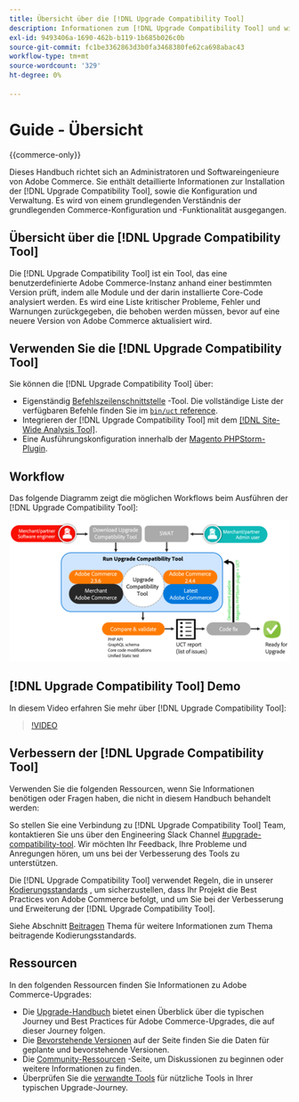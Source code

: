 ```yaml
---
title: Übersicht über die [!DNL Upgrade Compatibility Tool]
description: Informationen zum [!DNL Upgrade Compatibility Tool] und wie es Ihnen bei Ihrem Adobe Commerce-Projekt helfen kann.
exl-id: 9493406a-1690-462b-b119-1b685b026c0b
source-git-commit: fc1be3362863d3b0fa3468380fe62ca698abac43
workflow-type: tm+mt
source-wordcount: '329'
ht-degree: 0%

---
```


# Guide - Übersicht

{{commerce-only}}

Dieses Handbuch richtet sich an Administratoren und Softwareingenieure von Adobe Commerce. Sie enthält detaillierte Informationen zur Installation der [!DNL Upgrade Compatibility Tool], sowie die Konfiguration und Verwaltung. Es wird von einem grundlegenden Verständnis der grundlegenden Commerce-Konfiguration und -Funktionalität ausgegangen.

## Übersicht über die [!DNL Upgrade Compatibility Tool]

Die [!DNL Upgrade Compatibility Tool] ist ein Tool, das eine benutzerdefinierte Adobe Commerce-Instanz anhand einer bestimmten Version prüft, indem alle Module und der darin installierte Core-Code analysiert werden. Es wird eine Liste kritischer Probleme, Fehler und Warnungen zurückgegeben, die behoben werden müssen, bevor auf eine neuere Version von Adobe Commerce aktualisiert wird.

## Verwenden Sie die [!DNL Upgrade Compatibility Tool]

Sie können die [!DNL Upgrade Compatibility Tool] über:

- Eigenständig [Befehlszeilenschnittstelle](../upgrade-compatibility-tool/run.md) -Tool. Die vollständige Liste der verfügbaren Befehle finden Sie im [`bin/uct` reference](../../tools/reference/uct.md).
- Integrieren der [!DNL Upgrade Compatibility Tool] mit dem [[!DNL Site-Wide Analysis Tool]](../upgrade-compatibility-tool/integrate-analysis-tool.md).
- Eine Ausführungskonfiguration innerhalb der [Magento PHPStorm-Plugin](../upgrade-compatibility-tool/run-configuration-phpstorm-plugin.md).

## Workflow

Das folgende Diagramm zeigt die möglichen Workflows beim Ausführen der [!DNL Upgrade Compatibility Tool]:

![[!DNL Upgrade Compatibility Tool] Abbildung](../../assets/upgrade-guide/uct-diagram-v5.png)

## [!DNL Upgrade Compatibility Tool] Demo

In diesem Video erfahren Sie mehr über [!DNL Upgrade Compatibility Tool]:

>[!VIDEO](https://video.tv.adobe.com/v/341245?quality=12)

## Verbessern der [!DNL Upgrade Compatibility Tool]

Verwenden Sie die folgenden Ressourcen, wenn Sie Informationen benötigen oder Fragen haben, die nicht in diesem Handbuch behandelt werden:

So stellen Sie eine Verbindung zu [!DNL Upgrade Compatibility Tool] Team, kontaktieren Sie uns über den Engineering Slack Channel [#upgrade-compatibility-tool](https://magentocommeng.slack.com/archives/C019Y143U9F). Wir möchten Ihr Feedback, Ihre Probleme und Anregungen hören, um uns bei der Verbesserung des Tools zu unterstützen.

Die [!DNL Upgrade Compatibility Tool] verwendet Regeln, die in unserer [Kodierungsstandards](https://developer.adobe.com/commerce/php/coding-standards/) , um sicherzustellen, dass Ihr Projekt die Best Practices von Adobe Commerce befolgt, und um Sie bei der Verbesserung und Erweiterung der [!DNL Upgrade Compatibility Tool].

Siehe Abschnitt [Beitragen](https://developer.adobe.com/commerce/php/coding-standards/contributing/) Thema für weitere Informationen zum Thema beitragende Kodierungsstandards.

## Ressourcen

In den folgenden Ressourcen finden Sie Informationen zu Adobe Commerce-Upgrades:

- Die [Upgrade-Handbuch](../overview.md) bietet einen Überblick über die typischen Journey und Best Practices für Adobe Commerce-Upgrades, die auf dieser Journey folgen.
- Die [Bevorstehende Versionen](https://devdocs.magento.com/release/) auf der Seite finden Sie die Daten für geplante und bevorstehende Versionen.
- Die [Community-Ressourcen](https://developer.adobe.com/commerce/contributor/community/) -Seite, um Diskussionen zu beginnen oder weitere Informationen zu finden.
- Überprüfen Sie die [verwandte Tools](../upgrade-compatibility-tool/related-tools.md) für nützliche Tools in Ihrer typischen Upgrade-Journey.
